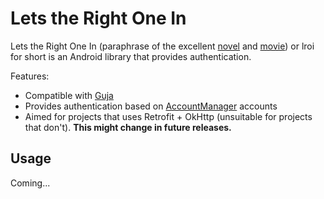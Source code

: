 # Lets the Right One In

Lets the Right One In (paraphrase of the excellent
  [novel](http://en.wikipedia.org/wiki/Let_the_Right_One_In_%28novel%29) and
  [movie](http://www.imdb.com/title/tt1139797/)) or lroi for short is an Android
  library that provides authentication.

Features:

- Compatible with [Guja](https://github.com/Wadpam/guja)
- Provides authentication based on [AccountManager](http://developer.android.com/reference/android/accounts/AccountManager.html) accounts
- Aimed for projects that uses Retrofit + OkHttp (unsuitable for projects that don't). __This might change in future releases.__


## Usage

Coming...